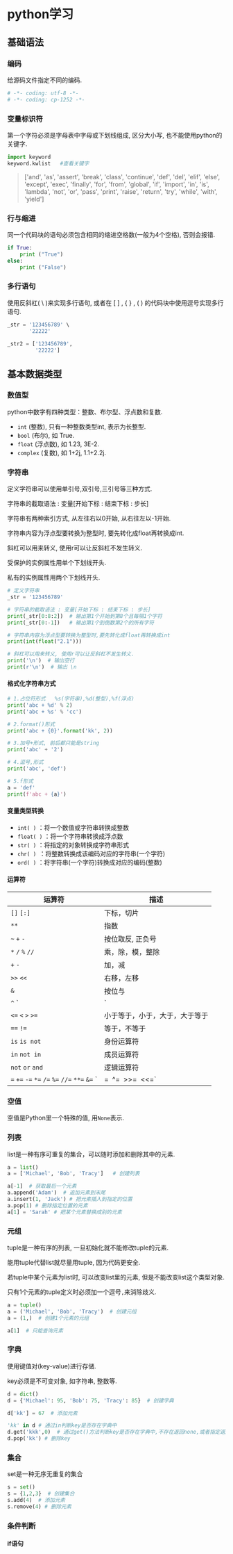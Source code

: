 # python学习





## 基础语法

### 编码

给源码文件指定不同的编码.

```python
# -*- coding: utf-8 -*-
# -*- coding: cp-1252 -*-
```



### 变量标识符

第一个字符必须是字母表中字母或下划线组成, 区分大小写, 也不能使用python的关键字.

```python
import keyword
keyword.kwlist   #查看关键字
```

> ['and', 'as', 'assert', 'break', 'class', 'continue', 'def', 'del', 'elif', 'else', 'except', 'exec', 'finally', 'for', 'from', 'global', 'if', 'import', 'in', 'is', 'lambda', 'not', 'or', 'pass', 'print', 'raise', 'return', 'try', 'while', 'with', 'yield']



### 行与缩进

同一个代码块的语句必须包含相同的缩进空格数(一般为4个空格), 否则会报错.

```python
if True:
    print ("True")
else:
    print ("False")
```



### 多行语句

使用反斜杠( \\ )来实现多行语句, 或者在 [ ] , { } , ( ) 的代码块中使用逗号实现多行语句.

```python
_str = '123456789' \
       '22222'
    
_str2 = ['123456789',
         '22222']
```









## 基本数据类型



### 数值型

python中数字有四种类型：整数、布尔型、浮点数和复数.

- `int` (整数), 只有一种整数类型int, 表示为长整型. 
- `bool` (布尔), 如 True.
- `float` (浮点数), 如 1.23, 3E-2.
- `complex` (复数), 如 1+2j, 1.1+2.2j.



### 字符串

定义字符串可以使用单引号,双引号,三引号等三种方式.

字符串的截取语法 :  变量[开始下标 : 结束下标 : 步长]

字符串有两种索引方式, 从左往右以0开始, 从右往左以-1开始.

字符串内容为浮点型要转换为整型时, 要先转化成float再转换成int.

斜杠可以用来转义, 使用r可以让反斜杠不发生转义.

受保护的实例属性用单个下划线开头.

私有的实例属性用两个下划线开头.

```python
# 定义字符串
_str = '123456789'

# 字符串的截取语法 : 变量[开始下标 : 结束下标 : 步长]
print(_str[0:8:2])  # 输出第1个开始到第8个且每隔1个字符
print(_str[0:-1])   # 输出第1个到倒数第2个的所有字符

# 字符串内容为浮点型要转换为整型时,要先转化成float再转换成int
print(int(float("2.1")))

# 斜杠可以用来转义, 使用r可以让反斜杠不发生转义.
print('\n')  # 输出空行
print(r'\n')  # 输出 \n
```



#### 格式化字符串方式

```python
# 1.占位符形式   %s(字符串),%d(整型),%f(浮点)
print('abc + %d' % 2)
print('abc + %s' % 'cc')

# 2.format()形式
print('abc + {0}'.format('kk', 2))

# 3.加号+形式, 前后都只能是string
print('abc' + '2')

# 4.逗号,形式
print('abc', 'def')

# 5.f形式
a = 'def'
print(f'abc + {a}')
```



#### 变量类型转换

- `int( )` ：将一个数值或字符串转换成整数
- `float( )` ：将一个字符串转换成浮点数
- `str( )` ：将指定的对象转换成字符串形式
- `chr( ) `：将整数转换成该编码对应的字符串(一个字符)
- `ord( )` ：将字符串(一个字符)转换成对应的编码(整数)



#### 运算符

| 运算符                                          | 描述                           |
| ----------------------------------------------- | ------------------------------ |
| `[]` `[:]`                                      | 下标，切片                     |
| `**`                                            | 指数                           |
| `~` `+` `-`                                     | 按位取反, 正负号               |
| `*` `/` `%` `//`                                | 乘，除，模，整除               |
| `+` `-`                                         | 加，减                         |
| `>>` `<<`                                       | 右移，左移                     |
| `&`                                             | 按位与                         |
| `^` `|`                                         | 按位异或，按位或               |
| `<=` `<` `>` `>=`                               | 小于等于，小于，大于，大于等于 |
| `==` `!=`                                       | 等于，不等于                   |
| `is` `is not`                                   | 身份运算符                     |
| `in` `not in`                                   | 成员运算符                     |
| `not` `or` `and`                                | 逻辑运算符                     |
| `=` `+=` `-=` `*=` `/=` `%=` `//=` `**=` `&=` ` | =` `^=` `>>=` `<<=`            |





### 空值

空值是Python里一个特殊的值, 用`None`表示.



### 列表

list是一种有序可重复的集合，可以随时添加和删除其中的元素.

```python
a = list()
a = ['Michael', 'Bob', 'Tracy']   # 创建列表

a[-1]  # 获取最后一个元素
a.append('Adam')  # 追加元素到末尾
a.insert(1, 'Jack') # 把元素插入到指定的位置
a.pop(1) # 删除指定位置的元素
a[1] = 'Sarah' # 把某个元素替换成别的元素


```





### 元组

tuple是一种有序的列表, 一旦初始化就不能修改tuple的元素. 

能用tuple代替list就尽量用tuple, 因为代码更安全.

若tuple中某个元素为list时, 可以改变list里的元素, 但是不能改变list这个类型对象.

只有1个元素的tuple定义时必须加一个逗号`,`来消除歧义.

```python
a = tuple()
a = ('Michael', 'Bob', 'Tracy')  # 创建元组
a = (1,)  # 创建1个元素的元组

a[1]  # 只能查询元素

```





### 字典

使用键值对(key-value)进行存储.

key必须是不可变对象, 如字符串, 整数等.

```python
d = dict()
d = {'Michael': 95, 'Bob': 75, 'Tracy': 85}  # 创建字典

d['kk'] = 67  # 添加元素

'kk' in d # 通过in判断key是否存在字典中
d.get('kkk',0)  # 通过get()方法判断key是否存在字典中,不存在返回none,或者指定返回值
d.pop('kk') # 删除key

```





### 集合

set是一种无序无重复的集合

```python
s = set()
s = {1,2,3}  # 创建集合
s.add(4)  # 添加元素
s.remove(4) # 删除元素
```





### 条件判断



#### if语句


























